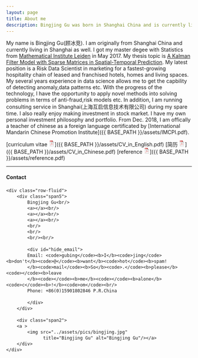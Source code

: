 ```yaml
---
layout: page
title: About me
description: Bingjing Gu was born in Shanghai China and is currently living in Shanghai,Risk Data Scientist 
---
```


My name is Bingjing Gu(顾冰竞). I am originally from Shanghai China and currently living in Shanghai as well.
I got my master degee with Statistics from [Mathematical Institute Leiden](http://www.math.leidenuniv.nl/statisticalscience/) in May 2017. 
My thesis topic is [A Kalman Filter Model with Sparse Matrices in Spatial-Temporal Prediction](https://github.com/sangaj/Thesis/blob/master/Thesis.pdf).
My latest position is a Risk Data Scientist in marketing for a fastest-growing hospitality chain of leased and franchised hotels, homes and living spaces. My several years experience in data science allows me to get the capbility of detecting anomaly,data patterns etc. With the progress of the technology, I have the opportunity to apply novel methods into solving problems in terms of anti-fraud,risk models etc. In addition, I am running consulting service in Shanghai(上海互启信息技术有限公司) during my spare time.
I also really enjoy making investment in stock market. I have my own personal investment philosophy and portfolio.  From Dec. 2018, I am offically a teacher of chinese as a foreign language certificated by [International Mandarin Chinese Promotion Institute]({{ BASE_PATH }}/assets/IMCPI.pdf).


[curriculum vitae ![CV as pdf](icons16/pdf-icon.png)]({{ BASE_PATH }}/assets/CV_in_English.pdf)
[简历 ![CV as pdf](icons16/pdf-icon.png)]({{ BASE_PATH }}/assets/CV_in_Chinese.pdf)
[reference ![reference as pdf](icons16/pdf-icon.png)]({{ BASE_PATH }}/assets/reference.pdf)


---

<div class="container">
<h4><a name="contact"></a>Contact</h4>

    <div class="row-fluid">
        <div class="span5">
            Bingjing Gu<br/>
            <a></a><br/>
            <a></a><br/>
            <a></a><br/>
            <br/>
            <br/>
            <br/><br/>

            <div id="hide_email">
            Email: <code>gubing</code><b>I</b><code>jing</code><b>don't</b><code>@</code><b>want</b><code>hot</code><b>spam!
            </b><code>mail</code><b>So</b><code>.</code><b>please</b><code></code><b>leave
            </b><code></code><b>me</b><code></code><b>alone</b><code>c</code><b>!</b><code>om</code><br/>
            Phone: +86(0)15901802846 P.R.China
           
            </div>
        </div>

        <div class="span2">
        <a >
            <img src="../assets/pics/bingjing.jpg"
                  title="Bingjing Gu" alt="Bingjing Gu"/></a>
        </div>
    </div>
</div>
